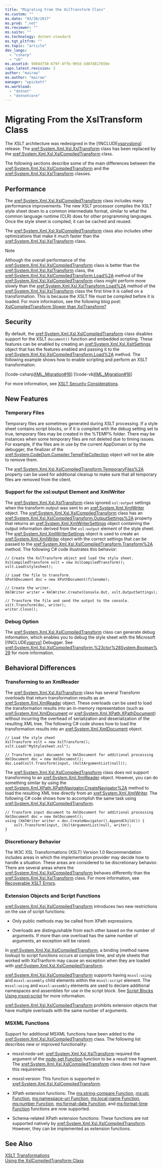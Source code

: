 ```yaml
---
title: "Migrating From the XslTransform Class"
ms.custom: ""
ms.date: "03/30/2017"
ms.prod: ".net"
ms.reviewer: ""
ms.suite: ""
ms.technology: dotnet-standard
ms.tgt_pltfrm: ""
ms.topic: "article"
dev_langs: 
  - "csharp"
  - "vb"
ms.assetid: 9404d758-679f-4ffb-995d-3d07d817659e
caps.latest.revision: 3
author: "mairaw"
ms.author: "mairaw"
manager: "wpickett"
ms.workload: 
  - "dotnet"
  - "dotnetcore"
---
```

# Migrating From the XslTransform Class
The XSLT architecture was redesigned in the [!INCLUDE[vsprvslong](../../../../includes/vsprvslong-md.md)] release. The <xref:System.Xml.Xsl.XslTransform> class has been replaced by the <xref:System.Xml.Xsl.XslCompiledTransform> class.  
  
 The following sections describe some of the main differences between the <xref:System.Xml.Xsl.XslCompiledTransform> and the <xref:System.Xml.Xsl.XslTransform> classes.  
  
## Performance  
 The <xref:System.Xml.Xsl.XslCompiledTransform> class includes many performance improvements. The new XSLT processor compiles the XSLT style sheet down to a common intermediate format, similar to what the common language runtime (CLR) does for other programming languages. Once the style sheet is compiled, it can be cached and reused.  
  
 The <xref:System.Xml.Xsl.XslCompiledTransform> class also includes other optimizations that make it much faster than the <xref:System.Xml.Xsl.XslTransform> class.  
  
> [!NOTE]
>  Although the overall performance of the <xref:System.Xml.Xsl.XslCompiledTransform> class is better than the <xref:System.Xml.Xsl.XslTransform> class, the <xref:System.Xml.Xsl.XslCompiledTransform.Load%2A> method of the <xref:System.Xml.Xsl.XslCompiledTransform> class might perform more slowly than the <xref:System.Xml.Xsl.XslTransform.Load%2A> method of the <xref:System.Xml.Xsl.XslTransform> class the first time it is called on a transformation. This is because the XSLT file must be compiled before it is loaded. For more information, see the following blog post: [XslCompiledTransform Slower than XslTransform?](https://blogs.msdn.microsoft.com/antosha/2006/07/16/xslcompiledtransform-slower-than-xsltransform/)  
  
## Security  
 By default, the <xref:System.Xml.Xsl.XslCompiledTransform> class disables support for the XSLT `document()` function and embedded scripting. These features can be enabled by creating an <xref:System.Xml.Xsl.XsltSettings> object that has the features enabled and passing it to the <xref:System.Xml.Xsl.XslCompiledTransform.Load%2A> method. The following example shows how to enable scripting and perform an XSLT transformation.  
  
 [!code-csharp[XML_Migration#16](../../../../samples/snippets/csharp/VS_Snippets_Data/XML_Migration/CS/migration.cs#16)]
 [!code-vb[XML_Migration#16](../../../../samples/snippets/visualbasic/VS_Snippets_Data/XML_Migration/VB/migration.vb#16)]  
  
 For more information, see [XSLT Security Considerations](../../../../docs/standard/data/xml/xslt-security-considerations.md).  
  
## New Features  
  
### Temporary Files  
 Temporary files are sometimes generated during XSLT processing. If a style sheet contains script blocks, or if it is compiled with the debug setting set to true, temporary files may be created in the %TEMP% folder. There may be instances when some temporary files are not deleted due to timing issues. For example, if the files are in use by the current AppDomain or by the debugger, the finalizer of the <xref:System.CodeDom.Compiler.TempFileCollection> object will not be able to remove them.  
  
 The <xref:System.Xml.Xsl.XslCompiledTransform.TemporaryFiles%2A> property can be used for additional cleanup to make sure that all temporary files are removed from the client.  
  
### Support for the xsl:output Element and XmlWriter  
 The <xref:System.Xml.Xsl.XslTransform> class ignored `xsl:output` settings when the transform output was sent to an <xref:System.Xml.XmlWriter> object. The <xref:System.Xml.Xsl.XslCompiledTransform> class has an <xref:System.Xml.Xsl.XslCompiledTransform.OutputSettings%2A> property that returns an <xref:System.Xml.XmlWriterSettings> object containing the output information derived from the `xsl:output` element of the style sheet. The <xref:System.Xml.XmlWriterSettings> object is used to create an <xref:System.Xml.XmlWriter> object with the correct settings that can be passed to the <xref:System.Xml.Xsl.XslCompiledTransform.Transform%2A> method. The following C# code illustrates this behavior:  
  
```  
// Create the XslTransform object and load the style sheet.  
XslCompiledTransform xslt = new XslCompiledTransform();  
xslt.Load(stylesheet);  
  
// Load the file to transform.  
XPathDocument doc = new XPathDocument(filename);  
  
// Create the writer.  
XmlWriter writer = XmlWriter.Create(Console.Out, xslt.OutputSettings);  
  
// Transform the file and send the output to the console.  
xslt.Transform(doc, writer);  
writer.Close();  
```  
  
### Debug Option  
 The <xref:System.Xml.Xsl.XslCompiledTransform> class can generate debug information, which enables you to debug the style sheet with the Microsoft [!INCLUDE[vsprvs](../../../../includes/vsprvs-md.md)] Debugger. See <xref:System.Xml.Xsl.XslCompiledTransform.%23ctor%28System.Boolean%29> for more information.  
  
## Behavioral Differences  
  
### Transforming to an XmlReader  
 The <xref:System.Xml.Xsl.XslTransform> class has several Transform overloads that return transformation results as an <xref:System.Xml.XmlReader> object. These overloads can be used to load the transformation results into an in-memory representation (such as <xref:System.Xml.XmlDocument> or <xref:System.Xml.XPath.XPathDocument>) without incurring the overhead of serialization and deserialization of the resulting XML tree. The following C# code shows how to load the transformation results into an <xref:System.Xml.XmlDocument> object.  
  
```  
// Load the style sheet  
XslTransform xslt = new XslTransform();  
xslt.Load("MyStylesheet.xsl");  
  
// Transform input document to XmlDocument for additional processing  
XmlDocument doc = new XmlDocument();  
doc.Load(xslt.Transform(input, (XsltArgumentList)null));  
```  
  
 The <xref:System.Xml.Xsl.XslCompiledTransform> class does not support transforming to an <xref:System.Xml.XmlReader> object. However, you can do something similar by using the <xref:System.Xml.XPath.XPathNavigator.CreateNavigator%2A> method to load the resulting XML tree directly from an <xref:System.Xml.XmlWriter>. The following C# code shows how to accomplish the same task using <xref:System.Xml.Xsl.XslCompiledTransform>.  
  
```  
// Transform input document to XmlDocument for additional processing  
XmlDocument doc = new XmlDocument();  
using (XmlWriter writer = doc.CreateNavigator().AppendChild()) {  
    xslt.Transform(input, (XsltArgumentList)null, writer);  
}  
```  
  
### Discretionary Behavior  
 The W3C XSL Transformations (XSLT) Version 1.0 Recommendation includes areas in which the implementation provider may decide how to handle a situation. These areas are considered to be discretionary behavior. There are several areas where the <xref:System.Xml.Xsl.XslCompiledTransform> behaves differently than the <xref:System.Xml.Xsl.XslTransform> class. For more information, see [Recoverable XSLT Errors](../../../../docs/standard/data/xml/recoverable-xslt-errors.md).  
  
### Extension Objects and Script Functions  
 <xref:System.Xml.Xsl.XslCompiledTransform> introduces two new restrictions on the use of script functions:  
  
-   Only public methods may be called from XPath expressions.  
  
-   Overloads are distinguishable from each other based on the number of arguments. If more than one overload has the same number of arguments, an exception will be raised.  
  
 In <xref:System.Xml.Xsl.XslCompiledTransform>, a binding (method name lookup) to script functions occurs at compile time, and style sheets that worked with XslTranform may cause an exception when they are loaded with <xref:System.Xml.Xsl.XslCompiledTransform>.  
  
 <xref:System.Xml.Xsl.XslCompiledTransform> supports having `msxsl:using` and `msxsl:assembly` child elements within the `msxsl:script` element. The `msxsl:using` and `msxsl:assembly` elements are used to declare additional namespaces and assemblies for use in the script block. See [Script Blocks Using msxsl:script](../../../../docs/standard/data/xml/script-blocks-using-msxsl-script.md) for more information.  
  
 <xref:System.Xml.Xsl.XslCompiledTransform> prohibits extension objects that have multiple overloads with the same number of arguments.  
  
### MSXML Functions  
 Support for additional MSXML functions have been added to the <xref:System.Xml.Xsl.XslCompiledTransform> class. The following list describes new or improved functionality:  
  
-   msxsl:node-set: <xref:System.Xml.Xsl.XslTransform> required the argument of the [node-set Function](https://msdn.microsoft.com/library/87b6b3f4-16f4-4fa3-8103-d62a679ac2a7) function to be a result tree fragment. The <xref:System.Xml.Xsl.XslCompiledTransform> class does not have this requirement.  
  
-   msxsl:version: This function is supported in <xref:System.Xml.Xsl.XslCompiledTransform>.  
  
-   XPath extension functions: The [ms:string-compare Function](https://msdn.microsoft.com/library/20616b82-9e27-444c-b714-4f1e09b73aee), [ms:utc Function](https://msdn.microsoft.com/library/ef26fc88-84c6-4fb9-9c3b-f2f5264b864f), [ms:namespace-uri Function](https://msdn.microsoft.com/library/91f9cabf-ab93-4dbe-9c12-e6a75214f4c7), [ms:local-name Function](https://msdn.microsoft.com/library/10ed60a1-17a9-4d74-8b98-7940ac97c0b5), [ms:number Function](https://msdn.microsoft.com/library/b94fc08e-1f31-4f48-b1a8-6d78c1b5d954), [ms:format-date Function](https://msdn.microsoft.com/library/51f35609-89a9-4098-a166-88bf01300bf5), and [ms:format-time Function](https://msdn.microsoft.com/library/e5c2df2d-e8fb-4a8f-bfc0-db84ea12a5d5) functions are now supported.  
  
-   Schema-related XPath extension functions: These functions are not supported natively by <xref:System.Xml.Xsl.XslCompiledTransform>. However, they can be implemented as extension functions.  
  
## See Also  
 [XSLT Transformations](../../../../docs/standard/data/xml/xslt-transformations.md)  
 [Using the XslCompiledTransform Class](../../../../docs/standard/data/xml/using-the-xslcompiledtransform-class.md)
